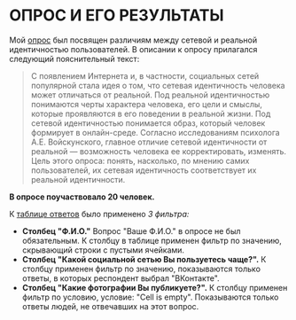 # ОПРОС И ЕГО РЕЗУЛЬТАТЫ
Мой [опрос](https://goo.gl/zNaELC) был посвящен различиям между сетевой и реальной идентичностью пользователей. В описании к опросу прилагался следующий пояснительный текст:
> С появлением Интернета и, в частности, социальных сетей популярной стала идея о том, что сетевая идентичность человека может отличаться от реальной. Под реальной идентичностью понимаются черты характера человека, его цели и смыслы, которые проявляются в его поведении в реальной жизни. Под сетевой идентичностью понимается образ, который человек формирует в онлайн-среде. Согласно исследованиям психолога А.Е. Войскунского, главное отличие сетевой идентичности от реальной — возможность человека ее корректировать, изменять.
Цель этого опроса: понять, насколько, по мнению самих пользователей, их сетевая идентичность соответствует их реальной идентичности.

__В опросе поучаствовало 20 человек.__

К [таблице ответов](https://goo.gl/W2gBD8) было применено _3 фильтра:_

- __Столбец "Ф.И.О."__ Вопрос "Ваше Ф.И.О." в опросе не был обязательным. К столбцу в таблице применен фильтр по значению, скрывающий строки с пустыми ячейками.
- __Столбец "Какой социальной сетью Вы пользуетесь чаще?".__ К столбцу применен фильтр по значению, показываются только ответы, в которых респондент выбрал "ВКонтакте". 
- __Столбец "Какие фотографии Вы публикуете?".__ К столбцу применен фильтр по условию, условие: "Cell is empty". Показываются только ответы людей, не отвечавших на этот вопрос.

